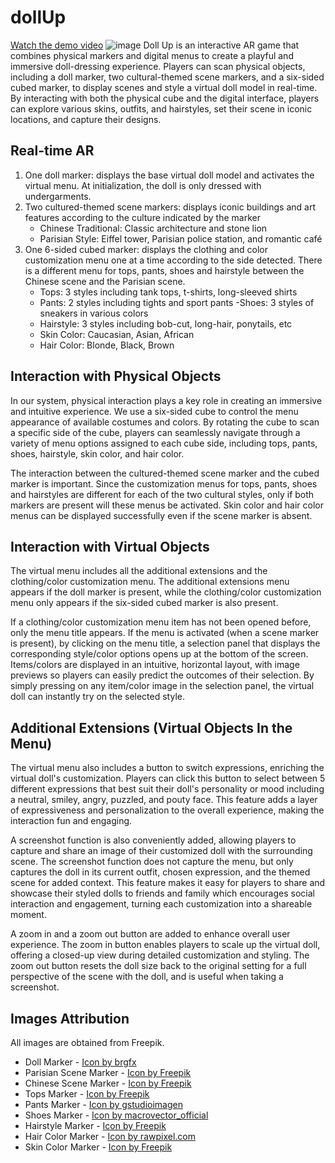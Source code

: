# dollUp
[Watch the demo video](https://youtu.be/U-Nba1odUlA)
![image](https://github.com/user-attachments/assets/2e01791b-28f4-42df-a398-5442e19c9e4f)
Doll Up is an interactive AR game that combines physical markers and digital menus to create a playful and immersive doll-dressing experience. Players can scan physical objects, including a doll marker, two cultural-themed scene markers, and a six-sided cubed marker, to display scenes and style a virtual doll model in real-time. By interacting with both the physical cube and the digital interface, players can explore various skins, outfits, and hairstyles, set their scene in iconic locations, and capture their designs.



## Real-time AR
1. One doll marker: displays the base virtual doll model and activates the virtual menu. At initialization, the doll is only dressed with undergarments.
2. Two cultured-themed scene markers: displays iconic buildings and art features according to the culture indicated by the marker
   - Chinese Traditional: Classic architecture and stone lion
   - Parisian Style: Eiffel tower, Parisian police station, and romantic café
3. One 6-sided cubed marker: displays the clothing and color customization menu one at a time according to the side detected. There is a different menu for tops, pants, shoes and hairstyle between the Chinese scene and the Parisian scene.
   - Tops: 3 styles including tank tops, t-shirts, long-sleeved shirts
    - Pants: 2 styles including tights and sport pants
    -Shoes: 3 styles of sneakers in various colors
    - Hairstyle: 3 styles including bob-cut, long-hair, ponytails, etc
    - Skin Color: Caucasian, Asian, African
    - Hair Color: Blonde, Black, Brown
      
## Interaction with Physical Objects
In our system, physical interaction plays a key role in creating an immersive and intuitive experience. We use a six-sided cube to control the menu appearance of available costumes and colors. By rotating the cube to scan a specific side of the cube, players can seamlessly navigate through a variety of menu options assigned to each cube side, including tops, pants, shoes, hairstyle, skin color, and hair color.

The interaction between the cultured-themed scene marker and the cubed marker is important. Since the customization menus for tops, pants, shoes and hairstyles are different for each of the two cultural styles, only if both markers are present will these menus be activated. Skin color and hair color menus can be displayed successfully even if the scene marker is absent.

## Interaction with Virtual Objects
The virtual menu includes all the additional extensions and the clothing/color customization menu. The additional extensions menu appears if the doll marker is present, while the clothing/color customization menu only appears if the six-sided cubed marker is also present.

If a clothing/color customization menu item has not been opened before, only the menu title appears. If the menu is activated (when a scene marker is present), by clicking on the menu title, a selection panel that displays the corresponding style/color options opens up at the bottom of the screen. Items/colors are displayed in an intuitive, horizontal layout, with image previews so players can easily predict the outcomes of their selection. By simply pressing on any item/color image in the selection panel, the virtual doll can instantly try on the selected style.

## Additional Extensions (Virtual Objects In the Menu)
The virtual menu also includes a button to switch expressions, enriching the virtual doll's customization. Players can click this button to select between 5 different expressions that best suit their doll's personality or mood including a neutral, smiley, angry, puzzled, and pouty face. This feature adds a layer of expressiveness and personalization to the overall experience, making the interaction fun and engaging.

A screenshot function is also conveniently added, allowing players to capture and share an image of their customized doll with the surrounding scene. The screenshot function does not capture the menu, but only captures the doll in its current outfit, chosen expression, and the themed scene for added context. This feature makes it easy for players to share and showcase their styled dolls to friends and family which encourages social interaction and engagement, turning each customization into a shareable moment.

A zoom in and a zoom out button are added to enhance overall user experience. The zoom in button enables players to scale up the virtual doll, offering a closed-up view during detailed customization and styling. The zoom out button resets the doll size back to the original setting for a full perspective of the scene with the doll, and is useful when taking a screenshot.

## Images Attribution ##
All images are obtained from Freepik.
- Doll Marker - <a href="https://www.freepik.com/free-vector/set-cute-girl-cartoon-character_47757883.htm#fromView=search&page=1&position=12&uuid=e95c0ed4-a966-450b-aaec-c5f6845900ca">Icon by brgfx</a>
- Parisian Scene Marker - <a href="https://fr.freepik.com/vecteurs-libre/ensemble-elements-paris-aquarelle_950775.htm#fromView=author&page=1&position=4&uuid=9fb94c94-be40-4b5a-9466-954e05d8a45a&new_detail=true">Icon by Freepik</a>
- Chinese Scene Marker - <a href="https://fr.freepik.com/vecteurs-libre/collection-elements-design-plats-pour-festival-du-nouvel-an-chinois_93759519.htm#fromView=search&page=1&position=14&uuid=4d3cf355-ea3c-41a9-9090-1b7b1df7f529">Icon by Freepik</a>
- Tops Marker - <a href="https://www.freepik.com/free-vector/t-shirts-collection-different-colors_2415577.htm#fromView=image_search_similar&page=1&position=0&uuid=e3355e47-9719-4ccc-ad3f-2a715fcdb032">Icon by Freepik</a>
- Pants Marker - <a href="https://www.freepik.com/free-vector/summer-fashion-yellow-blue-floral-shorts_137411643.htm#fromView=search&page=1&position=22&uuid=accdc08b-c60a-4d4d-978c-71c9a64c537f">Icon by gstudioimagen</a>
- Shoes Marker - <a href="https://www.freepik.com/free-vector/footwear-colored-icons-set_4431156.htm#fromView=search&page=1&position=0&uuid=765fde9a-b2a8-4456-975f-b7a82b4ebea0">Icon by macrovector_official</a>
- Hairstyle Marker - <a href="https://www.freepik.com/free-vector/hand-drawn-curly-hair-types-with-women_12428982.htm#fromView=search&page=1&position=4&uuid=2457b67b-aba8-4205-a627-efc8c891a784">Icon by Freepik</a>
- Hair Color Marker - <a href="https://www.freepik.com/free-vector/coloring-your-hair-doodle-sticker-vector_34381472.htm#fromView=search&page=1&position=30&uuid=1bb8fa11-04c2-4551-a239-9718dd2ed3e3">Icon by rawpixel.com</a>
- Skin Color Marker - <a href="https://www.freepik.com/free-vector/international-group-women-with-flat-design_3290713.htm#fromView=search&page=1&position=37&uuid=167c8860-a25f-402a-b749-133bab97c68c">Icon by Freepik</a>
